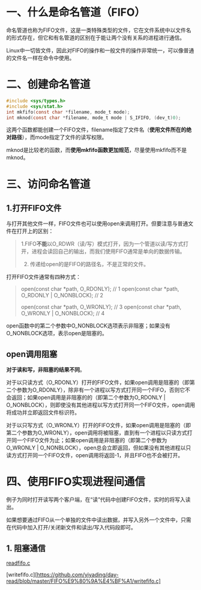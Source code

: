 # 一、什么是命名管道（FIFO）
命名管道也称为FIFO文件，这是一类特殊类型的文件，它在文件系统中以文件名的形式存在，但它和有名管道的区别在于能让两个没有关系的进程进行通信。

Linux中一切皆文件，因此对FIFO的操作和一般文件的操作非常统一，可以像普通的文件名一样在命令中使用。

# 二、创建命名管道
```c
#include <sys/types.h>
#include <sys/stat.h>
int mkfifo(const char *filename, mode_t mode);
int mknod(const char *filename, mode_t mode | S_IFIFO, (dev_t)0);
```
这两个函数都能创建一个FIFO文件，filename指定了文件名（**使用文件所在的绝对路径**），而mode指定了文件的读写权限。<br>

mknod是比较老的函数，而**使用mkfifo函数更加规范**，尽量使用mkfifo而不是mknod。<br>

# 三、访问命名管道
## 1.打开FIFO文件
与打开其他文件一样，FIFO文件也可以使用open来调用打开。但要注意与普通文件在打开上的区别：
> 1.FIFO**不能**以O_RDWR（读/写）模式打开，因为一个管道以读/写方式打开，进程会读回自己的输出，而我们使用FIFO通常是单向的数据传输。<br>
>
> 2. 传递给open的是FIFO的路径名，不是正常的文件。<br>

打开FIFO文件通常有四种方式：<br>
> open(const char *path, O_RDONLY);			// 1
> open(const char *path, O_RDONLY | O_NONBLOCK);	// 2
> 
> open(const char *path, O_WRONLY);			// 3
> open(const char *path, O_WRONLY | O_NONBLOCK); 	// 4

open函数中的第二个参数中O_NONBLOCK选项表示非阻塞；如果没有O_NONBLOCK选项，表示open是阻塞的。<br>

## open调用阻塞
**对于读和写，非阻塞的结果不同**。<br>

对于以只读方式（O_RDONLY）打开的FIFO文件，如果open调用是阻塞的（即第二个参数为O_RDONLY），除非有一个进程以写方式打开同一个FIFO，否则它不会返回；如果open调用是非阻塞的的（即第二个参数为O_RDONLY | O_NONBLOCK），则即使没有其他进程以写方式打开同一个FIFO文件，open调用将成功并立即返回文件标识符。

对于以只写方式（O_WRONLY）打开的FIFO文件，如果open调用是阻塞的（即第二个参数为O_WRONLY），open调用将被阻塞，直到有一个进程以只读方式打开同一个FIFO文件为止；如果open调用是非阻塞的（即第二个参数为O_WRONLY | O_NONBLOCK），open总会立即返回，但如果没有其他进程以只读方式打开同一个FIFO文件，open调用将返回-1，并且FIFO也不会被打开。

# 四、使用FIFO实现进程间通信
例子为同时打开读写两个客户端，在“读”代码中创建FIFO文件，实时的将写入读出。<br>

如果想要通过FIFO从一个单独的文件中读出数据，并写入另外一个文件中，只需在代码中加入打开/关闭新文件和读出/写入代码段即可。

## 1. 阻塞通信
[readfifo.c](https://github.com/yiyading/day-read/blob/master/FIFO%E9%80%9A%E4%BF%A1/readfifo.c)<br>

[writefifo.c][https://github.com/yiyading/day-read/blob/master/FIFO%E9%80%9A%E4%BF%A1/writefifo.c]<br>
